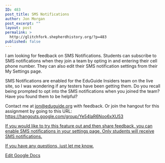 ```yaml
---
ID: 483
post_title: SMS Notifications
author: Jon Morgan
post_excerpt: ""
layout: post
permalink: >
  http://glitchfork.shepherdhistory.org/?p=483
published: false
---
```

<p>I am looking for feedback on SMS Notifications. Students can subscribe to SMS notifications when they join a team by opting in and entering their cell phone number. They can also edit their SMS notification settings from their My Settings page.</p>
<p>SMS Notifications are enabled for the EduGuide Insiders team on the live site, so I was wondering if any testers have been getting them. Do you recall being prompted to opt into the SMS notifications when you joined the team? Have you found them to be helpful?</p>
<p>Contact me at <a href="mailto:jon@eduguide.org">jon@eduguide.org</a> with feedback. Or join the hangout for this assignment by going to this URL: <a href="https://hangouts.google.com/group/Ye54laR6Noo6xXU53">https://hangouts.google.com/group/Ye54laR6Noo6xXU53</p>
<p>If you would like to try this feature out and then share feedback, you can enable SMS notifications in your settings page. Only students will receive SMS notifications.</p>
<p>If you have any questions, just let me know.</p>
<p></p>
<p><a href="https://docs.google.com/document/d/1KOH6FGk7qMb94ZWdgbKA1yVmXIRQ_H6sL5yYDV7Qazo/edit?usp=sharing">Edit Google Docs</a></p>